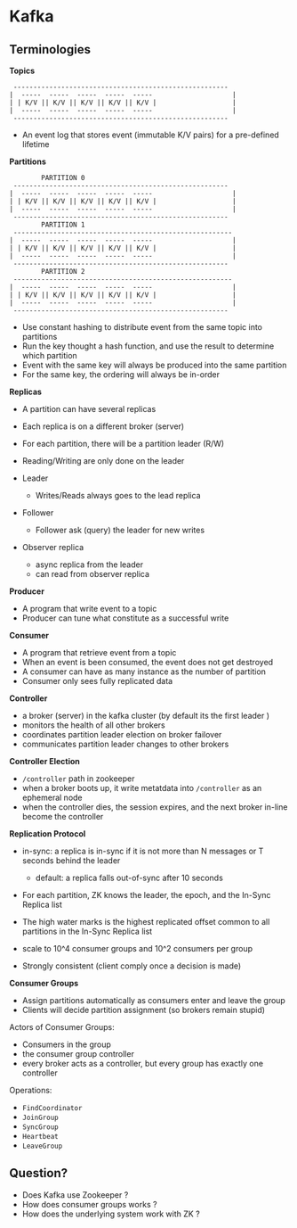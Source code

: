 # Kafka



## Terminologies

**Topics**

```
 ------------------------------------------------------
|  -----  -----  -----  -----  -----                    |
| | K/V || K/V || K/V || K/V || K/V |                   |
|  -----  -----  -----  -----  -----                    |
 ------------------------------------------------------
```

* An event log that stores event (immutable K/V pairs) for a pre-defined lifetime

**Partitions**

```
        PARTITION 0
 ------------------------------------------------------
|  -----  -----  -----  -----  -----                    |
| | K/V || K/V || K/V || K/V || K/V |                   |
|  -----  -----  -----  -----  -----                    |
 ------------------------------------------------------
        PARTITION 1
 -------------------------------------------------------
|  -----  -----  -----  -----  -----                    |
| | K/V || K/V || K/V || K/V || K/V |                   |
|  -----  -----  -----  -----  -----                    |
 ------------------------------------------------------
        PARTITION 2
 -------------------------------------------------------
|  -----  -----  -----  -----  -----                    |
| | K/V || K/V || K/V || K/V || K/V |                   |
|  -----  -----  -----  -----  -----                    |
 ------------------------------------------------------
```

* Use constant hashing to distribute event from the same topic into partitions
* Run the key thought a hash function, and use the result to determine which partition
* Event with the same key will always be produced into the same partition
* For the same key, the ordering will always be in-order

**Replicas**

* A partition can have several replicas
* Each replica is on a different broker (server)
* For each partition, there will be a partition leader (R/W)
* Reading/Writing are only done on the leader

* Leader
  * Writes/Reads always goes to the lead replica
* Follower
  * Follower ask (query) the leader for new writes

* Observer replica
  * async replica from the leader
  * can read from observer replica

**Producer**

* A program that write event to a topic
* Producer can tune what constitute as a successful write

**Consumer**

* A program that retrieve event from a topic
* When an event is been consumed, the event does not get destroyed
* A consumer can have as many instance as the number of partition
* Consumer only sees fully replicated data

**Controller**

* a broker (server) in the kafka cluster (by default its the first leader )
* monitors the health of all other brokers
* coordinates partition leader election on broker failover
* communicates partition leader changes to other brokers

**Controller Election**
* `/controller` path in zookeeper
* when a broker boots up, it write metatdata into `/controller` as an ephemeral node
* when the controller dies, the session expires, and the next broker in-line become the controller

**Replication Protocol**

* in-sync: a replica is in-sync if it is not more than N messages or T seconds behind the leader
  * default: a replica falls out-of-sync after 10 seconds

* For each partition, ZK knows the leader, the epoch, and the In-Sync Replica list
* The high water marks is the highest replicated offset common to all partitions in the In-Sync Replica list
* scale to 10^4 consumer groups and 10^2 consumers per group
* Strongly consistent (client comply once a decision is made)

**Consumer Groups**

* Assign partitions automatically as consumers enter and leave the group
* Clients will decide partition assignment (so brokers remain stupid)

Actors of Consumer Groups:
* Consumers in the group
* the consumer group controller
* every broker acts as a controller, but every group has exactly one controller

Operations:
* `FindCoordinator`
* `JoinGroup`
* `SyncGroup`
* `Heartbeat`
* `LeaveGroup`



## Question?
* Does Kafka use Zookeeper ?
* How does consumer groups works ?
* How does the underlying system work with ZK ?